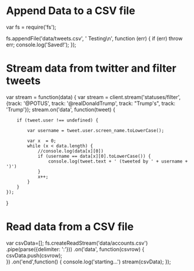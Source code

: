 # Append Data to a CSV file
var fs = require('fs');

fs.appendFile('data/tweets.csv', ' Testing\n', function (err) {
  if (err) throw err;
  console.log('Saved!');
});


# Stream data from twitter and filter tweets
var stream = function(data) {
	var stream = client.stream('statuses/filter', {track: '@POTUS', track: '@realDonaldTrump', track: "Trump's", track: 'Trump'});
	stream.on('data', function(tweet) {

		if (tweet.user !== undefined) {

			var username = tweet.user.screen_name.toLowerCase();

			var x  = 0;
			while (x < data.length) {
				//console.log(data[x][0])
				if (username == data[x][0].toLowerCase()) {
					console.log(tweet.text + ' (tweeted by ' + username + ')')
				}
				x++;
			}
		}
	});
}

# Read data from a CSV file
var csvData=[];
fs.createReadStream('data/accounts.csv')
.pipe(parse({delimiter: ':'}))
.on('data', function(csvrow) {
  csvData.push(csvrow);        
})
.on('end',function() {
	console.log('starting...')
	stream(csvData);
});